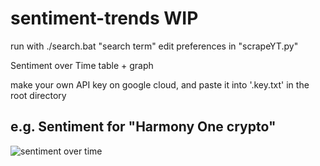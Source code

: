 # sentiment-trends WIP

run with ./search.bat "search term"
edit preferences in "scrapeYT.py"

Sentiment over Time table + graph

make your own API key on google cloud, and paste it into '.key.txt' in the root directory

## e.g. Sentiment for "Harmony One crypto"
![sentiment over time](https://i.imgur.com/zvQspHd.png)

